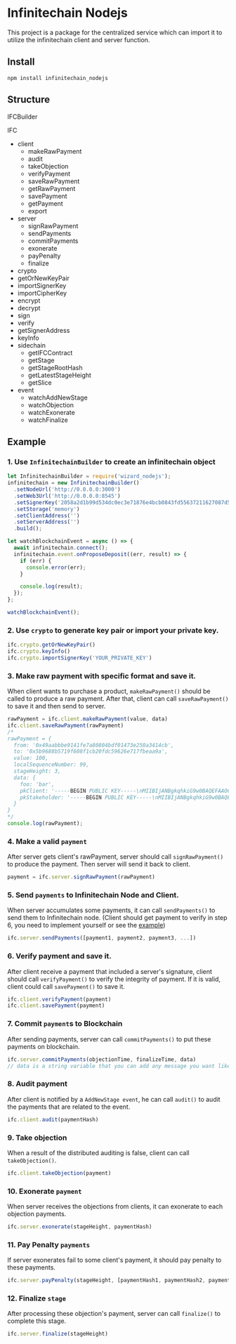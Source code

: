 # Infinitechain Nodejs

This project is a package for the centralized service which can import it to utilize the infinitechain client and server function.

## Install
```
npm install infinitechain_nodejs
```
## Structure
IFCBuilder

IFC
- client
  - makeRawPayment
  - audit
  - takeObjection
  - verifyPayment
  - saveRawPayment
  - getRawPayment
  - savePayment
  - getPayment
  - export
- server
  - signRawPayment
  - sendPayments
  - commitPayments
  - exonerate
  - payPenalty
  - finalize
- crypto
 - getOrNewKeyPair
  - importSignerKey
  - importCipherKey
  - encrypt
  - decrypt
  - sign
  - verify
  - getSignerAddress
  - keyInfo
- sidechain
  - getIFCContract
  - getStage
  - getStageRootHash
  - getLatestStageHeight
  - getSlice
- event
  - watchAddNewStage
  - watchObjection
  - watchExonerate
  - watchFinalize

## Example
### 1. Use `InfinitechainBuilder` to create an infinitechain object
```javascript
let InfinitechainBuilder = require('wizard_nodejs');
infinitechain = new InfinitechainBuilder()
  .setNodeUrl('http://0.0.0.0:3000')
  .setWeb3Url('http://0.0.0.0:8545')
  .setSignerKey('2058a2d1b99d534dc0ec3e71876e4bcb0843fd55637211627087d53985ab04aa')
  .setStorage('memory')
  .setClientAddress('')
  .setServerAddress('')
  .build();

let watchBlockchainEvent = async () => {
  await infinitechain.connect();
  infinitechain.event.onProposeDeposit((err, result) => {
    if (err) {
      console.error(err);
    }

    console.log(result);
  });
};

watchBlockchainEvent();
```
### 2. Use `crypto` to generate key pair or import your private key.
```javascript
ifc.crypto.getOrNewKeyPair()
ifc.crypto.keyInfo()
ifc.crypto.importSignerKey('YOUR_PRIVATE_KEY')
```
### 3. Make raw payment with specific format and save it.
When client wants to purchase a product, `makeRawPayment()` should be called to produce a raw payment. After that, client can call `saveRawPayment()` to save it and then send to server.
```javascript
rawPayment = ifc.client.makeRawPayment(value, data)
ifc.client.saveRawPayment(rawPayment)
/* 
rawPayment = {
  from: '0x49aabbbe9141fe7a80804bdf01473e250a3414cb',
  to: '0x5b9688b5719f608f1cb20fdc59626e717fbeaa9a',
  value: 100,
  localSequenceNumber: 99,
  stageHeight: 3,
  data: {
    foo: 'bar',
    pkClient: '-----BEGIN PUBLIC KEY-----\nMIIBIjANBgkqhkiG9w0BAQEFAAOCAQ8AMIIBCgKCAQEA5SxAR4lIyHg3vF/DbWKq\nZfedueCC6TpSMmD3LMZ2vhvI8cO1ydmDRTngJlgiKCcQFGGRcDqI5vxBfE4vdCy/\nDFw1zTiT9pPLUWGZNT4YxlcdFUJ26b4YqRHUk8Tfg4YNSUTaNKaj2VKj3NyLrchN\neunMWeLj+QlfdjV5zUkOy9pbMj0co1gDAK85jnO8NJupycWyA/ezfpaoTfJj2Ijd\n2b0+nCWCdWw8oWBJH9uXhCetbTI2QjYYOXj77aICrr2OUH4OkiZMoiIXAIV0D+P9\nysa6hgFzv5xAlO39mOnnu4wRoYJIIaHZyvNMVkdt4ZavZPuTuAQIPODy8/n19QWq\nRQIDAQAB\n-----END PUBLIC KEY-----',
    pkStakeholder: '-----BEGIN PUBLIC KEY-----\nMIIBIjANBgkqhkiG9w0BAQEFAAOCAQ8AMIIBCgKCAQEAiQgP8iTDok0b1JSIPmbE\nzCKSphTfHm57Mu3LIgz9PD3vfcVW43sqAMOkelRijqmUpNLW0OBYzNIgH7sIIrhG\n89zXxXG/s4ewrbcbJn8XhotFoJQFLzBFovgYv34v3ZYmlCZsApWAtXkxWveq54FJ\nsQFrUWA+J/FNkp4uqu2Ekenn8OnuYYn25LdZPiUugOPMrALk4hS6nDSBmfVSPPka\nDilawdZwjkQGH9uu8pOFYG+oT1q9MYahrkmRzY05Q4zHOhB8HPzsbz0HpuwanXga\n/HqEmvBn0EJs+SrkZZmyZ6bjz1Izx8Io67HEje9JUeV6qDLE/ZQ/PXoRLnqg3Yqd\nIwIDAQAB\n-----END PUBLIC KEY-----'
  }
}
*/
console.log(rawPayment);
```
### 4. Make a valid `payment`
After server gets client's rawPayment, server should call `signRawPayment()` to produce the payment. Then server will send it back to client.
```javascript
payment = ifc.server.signRawPayment(rawPayment)
```
### 5. Send `payments` to Infinitechain Node and Client.
When server accumulates some payments, it can call `sendPayments()` to send them to Infinitechain node.
(Client should get payment to verify in step 6, you need to implement yourself or see the [example](https://github.com/TideiSunTaipei/infinitechain_nodejs_demo/blob/master/server.js#L21))
```javascript
ifc.server.sendPayments([payment1, payment2, payment3, ...])
```
### 6. Verify payment and save it.
After client receive a payment that included a server's signature, client should call `verifyPayment()` to verify the integrity of payment. If it is valid, client could call `savePayment()` to save it.
```javascript
ifc.client.verifyPayment(payment)
ifc.client.savePayment(payment)
```
### 7. Commit `payment`s to Blockchain
After sending payments, server can call `commitPayments()` to put these payments on blockchain.
```javascript
ifc.server.commitPayments(objectionTime, finalizeTime, data)
// data is a string variable that you can add any message you want like bitcoin's op_return.
```
### 8. Audit payment
After client is notified by a `AddNewStage event`, he can call `audit()` to audit the payments that are related to the event.
```javascript
ifc.client.audit(paymentHash)
```
### 9. Take objection
When a result of the distributed auditing is false, client can call `takeObjection()`.
```javascript
ifc.client.takeObjection(payment)
```
### 10. Exonerate `payment`
When server receives the objections from clients, it can exonerate to each objection payments.
```javascript
ifc.server.exonerate(stageHeight, paymentHash)
```
### 11. Pay Penalty `payments`
If server exonerates fail to some client's payment, it should pay penalty to these payments.
```javascript
ifc.server.payPenalty(stageHeight, [paymentHash1, paymentHash2, paymentHash3, ...])
```
### 12. Finalize `stage`
After processing these objection's payment, server can call `finalize()` to complete this stage.
```javascript
ifc.server.finalize(stageHeight)
```
